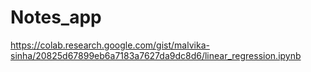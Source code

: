 # Notes_app

https://colab.research.google.com/gist/malvika-sinha/20825d67899eb6a7183a7627da9dc8d6/linear_regression.ipynb
